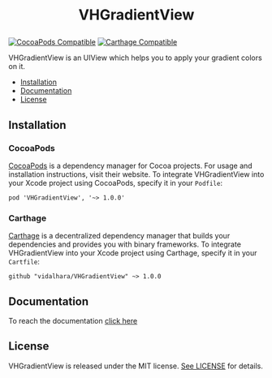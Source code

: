 # <p style="text-align:center">**VHGradientView**</p>

[![CocoaPods Compatible](https://img.shields.io/cocoapods/v/VHGradientView.svg)](https://img.shields.io/cocoapods/v/VHGradientView.svg)
[![Carthage Compatible](https://img.shields.io/badge/Carthage-compatible-4BC51D.svg?style=flat)](https://github.com/Carthage/Carthage)

VHGradientView is an UIView which helps you to apply your gradient colors on it.

* [Installation](#installation)
* [Documentation](#documentation)
* [License](#license)

## Installation

### CocoaPods

[CocoaPods](https://cocoapods.org) is a dependency manager for Cocoa projects. For usage and installation instructions, visit their website. To integrate VHGradientView into your Xcode project using CocoaPods, specify it in your `Podfile`:

```
pod 'VHGradientView', '~> 1.0.0'
```

### Carthage

[Carthage](https://github.com/Carthage/Carthage) is a decentralized dependency manager that builds your dependencies and provides you with binary frameworks. To integrate VHGradientView into your Xcode project using Carthage, specify it in your `Cartfile`:

```
github "vidalhara/VHGradientView" ~> 1.0.0
```

## Documentation

To reach the documentation [click here](https://vidalhara.github.io/VHGradientView/)

## License

VHGradientView is released under the MIT license. [See LICENSE](https://github.com/vidalhara/VHGradientView/blob/master/LICENSE) for details.